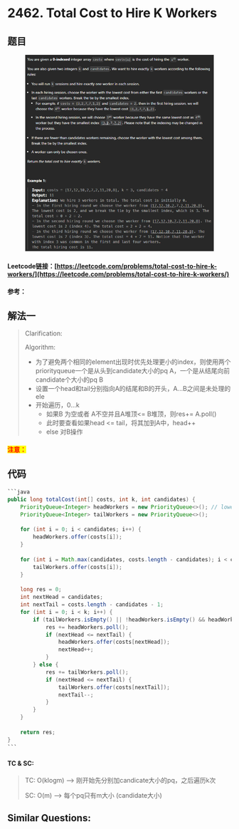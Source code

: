 # 2462. Total Cost to Hire K Workers

## 题目

<figure><img src=".gitbook/assets/image (204).png" alt=""><figcaption></figcaption></figure>

#### Leetcode链接：[https://leetcode.com/problems/total-cost-to-hire-k-workers/](https://leetcode.com/problems/total-cost-to-hire-k-workers/)

#### 参考：

## 解法一

> Clarification:&#x20;
>
> Algorithm:&#x20;
>
> * 为了避免两个相同的element出现时优先处理更小的index，则使用两个priorityqueue一个是从头到candidate大小的pq A，一个是从结尾向前candidate个大小的pq B
> * 设置一个head和tail分别指向A的结尾和B的开头，A...B之间是未处理的ele
> * 开始遍历，0...k
>   * 如果B 为空或者 A不空并且A堆顶<= B堆顶，则res+= A.poll()
>   * 此时要查看如果head <= tail，将其加到A中，head++
>   * else 对B操作

#### <mark style="color:red;">注意：</mark>

## 代码

````java
```java
public long totalCost(int[] costs, int k, int candidates) {
    PriorityQueue<Integer> headWorkers = new PriorityQueue<>(); // lower index
    PriorityQueue<Integer> tailWorkers = new PriorityQueue<>();

    for (int i = 0; i < candidates; i++) {
        headWorkers.offer(costs[i]);
    }

    for (int i = Math.max(candidates, costs.length - candidates); i < costs.length; i++) {
        tailWorkers.offer(costs[i]);
    }

    long res = 0;
    int nextHead = candidates;
    int nextTail = costs.length - candidates - 1;
    for (int i = 0; i < k; i++) {
        if (tailWorkers.isEmpty() || !headWorkers.isEmpty() && headWorkers.peek() <= tailWorkers.peek()) {
            res += headWorkers.poll();
            if (nextHead <= nextTail) {
                headWorkers.offer(costs[nextHead]);
                nextHead++;
            }
        } else {
            res += tailWorkers.poll();
            if (nextHead <= nextTail) {
                tailWorkers.offer(costs[nextTail]);
                nextTail--;
            }
        }
    }

    return res;
}
```
````

#### TC & SC:&#x20;

> TC: O(klogm) --> 刚开始先分别加candicate大小的pq，之后遍历k次
>
> SC: O(m) --> 每个pq只有m大小 (candidate大小)

## **Similar Questions:**&#x20;

